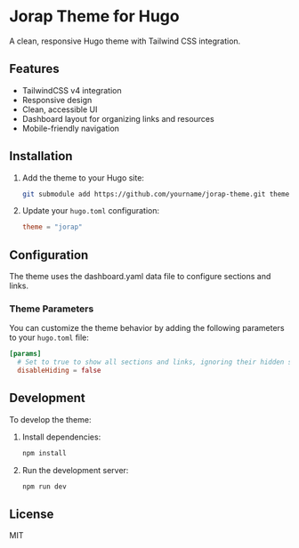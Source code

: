 # Jorap Theme for Hugo

A clean, responsive Hugo theme with Tailwind CSS integration.

## Features

- TailwindCSS v4 integration
- Responsive design
- Clean, accessible UI
- Dashboard layout for organizing links and resources
- Mobile-friendly navigation

## Installation

1. Add the theme to your Hugo site:
   ```bash
   git submodule add https://github.com/yourname/jorap-theme.git themes/jorap
   ```

2. Update your `hugo.toml` configuration:
   ```toml
   theme = "jorap"
   ```

## Configuration

The theme uses the dashboard.yaml data file to configure sections and links.

### Theme Parameters

You can customize the theme behavior by adding the following parameters to your `hugo.toml` file:

```toml
[params]
  # Set to true to show all sections and links, ignoring their hidden status
  disableHiding = false
```

## Development

To develop the theme:

1. Install dependencies:
   ```bash
   npm install
   ```

2. Run the development server:
   ```bash
   npm run dev
   ```

## License

MIT 